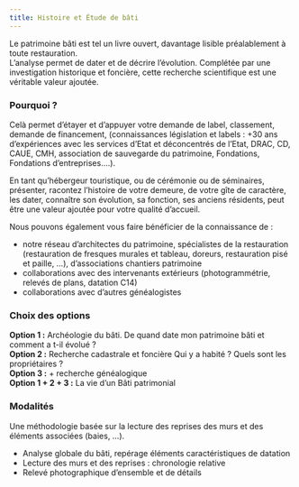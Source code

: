 ```yaml
---
title: Histoire et Étude de bâti
---
```


Le patrimoine bâti est tel un livre ouvert, davantage lisible préalablement à toute restauration.  
L’analyse permet de dater et de décrire l’évolution. Complétée par une investigation historique et foncière, cette recherche scientifique est une véritable valeur ajoutée.  

### Pourquoi ? 
Celà permet d’étayer et d’appuyer votre demande de label, classement, demande de financement, (connaissances législation et labels : +30 ans d’expériences avec les services d’Etat et déconcentrés de l’Etat, DRAC, CD, CAUE, CMH, association de sauvegarde du patrimoine, Fondations, Fondations d’entreprises….).  

En tant qu’hébergeur touristique, ou de cérémonie ou de séminaires, présenter, racontez l’histoire de votre demeure, de votre gîte de caractère, les dater, connaître son évolution, sa fonction, ses anciens résidents, peut être une valeur ajoutée pour votre qualité d’accueil.  

Nous pouvons également vous faire bénéficier de la connaissance de :
- notre réseau d’architectes du patrimoine, spécialistes de la restauration (restauration de fresques murales et tableau, doreurs, restauration pisé et paille, …), d’associations chantiers patrimoine
- collaborations avec des intervenants extérieurs (photogrammétrie, relevés de plans, datation C14) 
- collaborations avec d’autres généalogistes

### Choix des options
**Option 1 :**  Archéologie du bâti. De quand date mon patrimoine bâti et comment a t-il évolué ?  
**Option 2 :** Recherche cadastrale et foncière  Qui y a habité ? Quels sont les propriétaires ?  
**Option 3 :** + recherche généalogique  
**Option 1 + 2 + 3 :** La vie d’un Bâti patrimonial  

### Modalités
Une méthodologie basée sur la lecture des reprises des murs et des éléments associées (baies, …).
- Analyse globale du bâti, repérage éléments caractéristiques de datation
- Lecture des murs et des reprises : chronologie relative
- Relevé photographique d’ensemble et de détails
